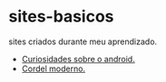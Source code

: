 # sites-basicos 

sites criados durante meu aprendizado.

<ul>
  <li><a href="https://fdeniscdsilva.github.io/sites-basicos/curiosidadesAndroid" target="_blank">Curiosidades sobre o android.</a>
  <li><a href="https://fdeniscdsilva.github.io/sites-basicos/projetoCordel" target"_blank">Cordel moderno.</a>
</ul>
